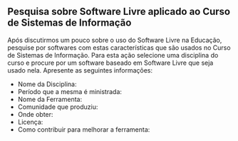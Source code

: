 ## Pesquisa sobre Software Livre aplicado ao Curso de Sistemas de Informação

Após discutirmos um pouco sobre o uso do Software Livre na Educação, pesquise por softwares com estas características que são usados no Curso de Sistemas de Informação. Para esta ação selecione uma disciplina do curso e procure por um software baseado em Software Livre que seja usado nela. Apresente as seguintes informações:
* Nome da Disciplina:
* Período que a mesma é ministrada:
* Nome da Ferramenta:
* Comunidade que produziu:
* Onde obter:
* Licença:
* Como contribuir para melhorar a ferramenta:
